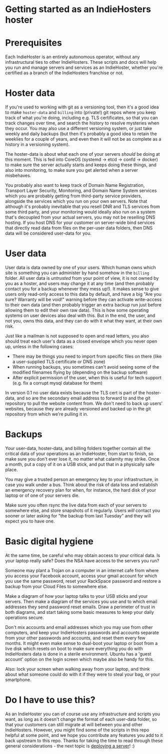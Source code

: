 Getting started as an IndieHosters hoster
===========

# Prerequisites

Each IndieHoster is an entirely autonomous operator, without any infrastructural ties to other IndieHosters.
These scripts and docs will help you run and manage servers and services as an IndieHoster, whether you're
certified as a branch of the IndieHosters franchise or not.

# Hoster data

If you're used to working with git as a versioning tool, then it's a good idea to make `hoster-data` and
`billing` into (private!) git repos where you keep track of what you're doing, including e.g. TLS certificates, so
that you can track changes over time, and search the history to resolve mysteries when they occur. You may also use a different
versioning system, or just take weekly and daily backups (but then it's probably a good idea to retain the weeklies for a couple
of years, and even then it will not be as complete as a history in a versioning system).

The hoster-data is about what each one of your servers *should* be doing at this moment.
This is fed into CoreOS (systemd -> etcd -> confd -> docker) to make sure the server actually starts and keeps doing these things,
and also into monitoring, to make sure you get alerted when a server misbehaves.

You probably also want to keep track of Domain Name Registration, Transport
Layer Security, Monitoring, and Domain Name System services which you are probably getting from
third-party service providers, alongside the services which
you run on your own servers.
Note that although it's probably inevitable that you resell DNR and TLS services from some third party, and your monitoring would ideally
also run on a system that's decoupled from your actual servers, you may not be reselling DNS
hosting. If you host DNS for your customer on server-wide bind services that directly read data from files on the per-user data folders,
then DNS data will be considered user-data for you.

# User data
User data is data owned by one of your users. Which human owns which site is something you can administer
by hand somehow in the `billing` folder.
All user data is *untrusted* from your point of view, it is not owned by you as a hoster,
and users may change it at any time (and then probably contact you for a backup whenever they mess up!). It makes sense to give users
only read-only access to this data by default, and have a big "Are you sure? Warranty will be void!" warning before they can activate
write-access to their own data (and then probably trigger an extra backup run just before allowing them to edit their own raw data).
This is how some operating systems on user devices also deal with this.
But in the end, the user, and not you, owns this data, and they can do with it what they want, at their own risk.

Just like a mailman is not supposed to open and read letters, you also should treat each user's data as a closed envelope
which you never open up, unless in the following cases:

* There may be things you need to import from specific files on there (like a user-supplied TLS certificate or DNS zone)
* When running backups, you sometimes can't avoid seeing some of the modified filenames flying by (depending on the backup software)
* After explicit permission of the user, when this is useful for tech support (e.g. fix a corrupt mysql database for them)

In version 0.1 no user data exists because the TLS cert is part of the hoster-data, and so are the secondary email address to forward
to and the git repository to pull the website content from. We don't need to back up users' websites, because they are already versioned
and backed up in the git repository from which we're pulling it in.

# Backups
Your user-data, hoster-data, and billing folders together contain all the critical data
of your operations as an IndieHoster, from start to finish, so make sure you don't
ever lose it, no matter what calamity may strike. Once a month, put a copy of it on a USB stick, and put that in a physically safe place.

You may give a trusted person an emergency key to your infrastructure, in case you walk under a bus. Think about the risk of data loss and
establish an emergency recovery plan for when, for instance, the hard disk of your laptop or of one of your servers die.

Make sure you often rsync the live data from each of your servers to somewhere else, and store snapshots of it
regularly. Users *will* contact you sooner or later asking for "the backup from last Tuesday"
and they will expect you to have one.

# Basic digital hygiene
At the same time, be careful who may obtain access to your critical data. Is your laptop really safe? Does the NSA have access to the servers you run?

Someone may plant a Trojan on a computer in an internet cafe from where you access your Facebook account, access your gmail account
for which you use the same password, reset your RackSpace password and restore a backup from your Cloud Files to somewhere else.

Make a diagram of how your laptop talks to your USB sticks and your servers. Then make a diagram of the services you use and to which
email addresses they send password reset emails. Draw a perimeter of trust in both diagrams, and start taking some basic measures to
keep your daily operations secure.

Don't mix accounts and email addresses which you may
use from other computers, and keep your IndieHosters passwords and accounts separate from your other passwords and accounts, and reset
them every few months. It might even
make sense to dual-boot your laptop or boot from a live disk which resets on boot to make sure everything you do with IndieHosters data
is done in a sterile environment. Ubuntu has a 'guest account' option on the login screen which maybe also be handy for this.

Also: lock your screen when walking away from your laptop, and think about what someone could do with it if they were to steal your bag,
or your smartphone.

# Do I have to use this?
As an IndieHoster you can of course use any infrastructure and scripts you want, as long as it doesn't change the format of each user-data folder, so that
your customers can still migrate at will between you and other IndieHosters. However, you might find some of the scripts in this repo
helpful at some point, and we hope you contribute any features you add to it back upstream to this repo.
Thanks for taking the time to read through these general considerations - the next topic is [deploying a server](deploying-a-server.md)! :)
